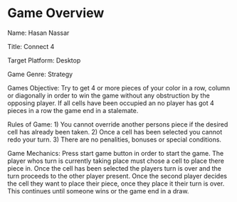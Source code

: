 # Game Overview

Name: Hasan Nassar

Title: Connect 4

Target Platform: Desktop

Game Genre: Strategy

Games Objective: Try to get 4 or more pieces of your color in a row, column or diagonally in order to win the game without any obstruction by the opposing player. If all cells have been occupied an no player has got 4 pieces in a row the game end in a stalemate.

Rules of Game: 1) You cannot override another persons piece if the desired cell has already been taken.
               2) Once a cell has been selected you cannot redo your turn.
               3) There are no penalities, bonuses or special conditions.

Game Mechanics: Press start game button in order to start the game. The player whos turn is currently taking place must chose a cell to place there piece in. Once the cell has been selected the players turn is over and the turn proceeds to the other player present. Once the second player decides the cell they want to place their piece, once they place it their turn is over. This continues until someone wins or the game end in a draw. 
